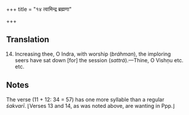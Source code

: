 +++
title = "१४ त्वामिन्द्र ब्रह्मणा"

+++
## Translation
14. Increasing thee, O Indra, with worship (*bráhman*), the imploring  
seers have sat down \[for\] the session (*sattrá*).—Thine, O Vishṇu etc.  
etc.

## Notes
The verse (11 + 12: 34 = 57) has one more syllable than a regular  
*śakvarī*. ⌊Verses 13 and 14, as was noted above, are wanting in Ppp.⌋
